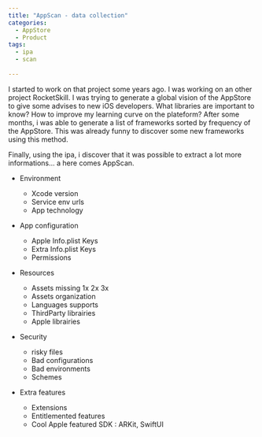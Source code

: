 ```yaml
---
title: "AppScan - data collection"
categories:
  - AppStore
  - Product
tags:
  - ipa
  - scan
  
---
```


I started to work on that project some years ago. I was working on an other project RocketSkill. 
I was trying to generate a global vision of the AppStore to give some advises to new iOS developers. 
What libraries are important to know? 
How to improve my learning curve on the plateform? 
After some months, i was able to generate a list of frameworks sorted by frequency of the AppStore.
This was already funny to discover some new frameworks using this method.

Finally, using the ipa, i discover that it was possible to extract a lot more informations... a here comes AppScan. 

- Environment
  - Xcode version 
  - Service env urls 
  - App technology

- App configuration 
  - Apple Info.plist Keys   
  - Extra Info.plist Keys 
  - Permissions

- Resources
  - Assets missing 1x 2x 3x
  - Assets organization
  - Languages supports
  - ThirdParty librairies
  - Apple librairies

- Security 
  - risky files 
  - Bad configurations 
  - Bad environments
  - Schemes

- Extra features 
  - Extensions
  - Entitlemented features
  - Cool Apple featured SDK : ARKit, SwiftUI


